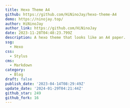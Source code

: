 ```yaml
---
title: Hexo Theme A4
github: https://github.com/HiNinoJay/hexo-theme-A4
demo: https://ninojay.top/
author: HiNinoJay
author_link: https://github.com/HiNinoJay
date: 2023-11-28T04:48:23.799Z
description: A hexo theme that looks like an A4 paper.
ssg:
  - Hexo
css:
  - Stylus
cms:
  - Markdown
category:
  - Blog
draft: false
publish_date: '2023-04-14T08:29:49Z'
update_date: '2024-01-29T04:21:44Z'
github_star: 249
github_fork: 16
---
```

